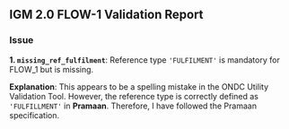 ## IGM 2.0 FLOW-1 Validation Report

### Issue

**1. `missing_ref_fulfilment`**: Reference type `'FULFILMENT'` is mandatory for FLOW\_1 but is missing.

**Explanation**:
This appears to be a spelling mistake in the ONDC Utility Validation Tool. However, the reference type is correctly defined as `'FULFILLMENT'` in **Pramaan**. Therefore, I have followed the Pramaan specification.

